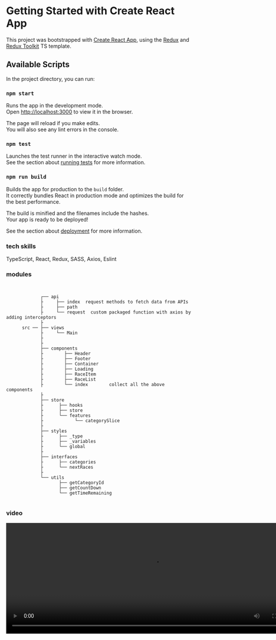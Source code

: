 # Getting Started with Create React App

This project was bootstrapped with [Create React App](https://github.com/facebook/create-react-app), using the [Redux](https://redux.js.org/) and [Redux Toolkit](https://redux-toolkit.js.org/) TS template.

## Available Scripts

In the project directory, you can run:

### `npm start`

Runs the app in the development mode.\
Open [http://localhost:3000](http://localhost:3000) to view it in the browser.

The page will reload if you make edits.\
You will also see any lint errors in the console.

### `npm test`

Launches the test runner in the interactive watch mode.\
See the section about [running tests](https://facebook.github.io/create-react-app/docs/running-tests) for more information.

### `npm run build`

Builds the app for production to the `build` folder.\
It correctly bundles React in production mode and optimizes the build for the best performance.

The build is minified and the filenames include the hashes.\
Your app is ready to be deployed!

See the section about [deployment](https://facebook.github.io/create-react-app/docs/deployment) for more information.

### tech skills

TypeScript, React, Redux, SASS, Axios, Eslint

### modules

```shell


             ┌── api
             ├     ├── index  request methods to fetch data from APIs
             ├     ├── path
             ├     └── request  custom packaged function with axios by adding interceptors
             ├
      src ── ├── views
             ├     └── Main
             ├
             ├
             ├── components
             ├        ├── Header
             ├        ├── Footer
             ├        ├── Container
             ├        ├── Loading
             ├        ├── RaceItem
             ├        ├── RaceList
             ├        └── index        collect all the above components
             ├
             ├── store
             ├      ├── hooks
             ├      ├── store
             ├      └── features
             ├            └── categorySlice
             ├
             ├── styles
             ├      ├── _type
             ├      ├── _variables
             ├      └── global
             ├
             ├── interfaces
             ├      ├── categories
             ├      └── nextRaces
             ├
             └── utils
                    ├── getCategoryId
                    ├── getCountDown
                    └── getTimeRemaining


```

### video

<video width="800" height="300" controls>
  <source src="https://entain-assessment-emmali.s3.ap-southeast-2.amazonaws.com/static/assets/video.mp4" type="video/mp4">
</video>
